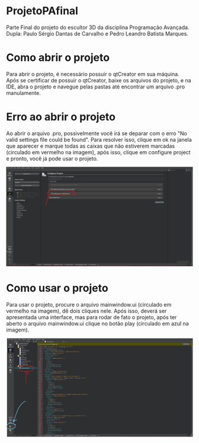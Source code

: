 # ProjetoPAfinal
Parte Final do projeto do escultor 3D da disciplina Programação Avançada. Dupla: Paulo Sérgio Dantas de Carvalho e Pedro Leandro Batista Marques.

# Como abrir o projeto
Para abrir o projeto, é necessário possuir o qtCreator em sua máquina. Após se certificar de possuir o qtCreator, baixe os arquivos do projeto, e na IDE, abra o projeto e navegue pelas pastas até encontrar um arquivo .pro manulamente.

# Erro ao abrir o projeto
Ao abrir o arquivo .pro, possivelmente você irá se deparar com o erro "No valid settings file could be found". Para resolver isso, clique em ok na janela que aparecer e marque todas as caixas que não estiverem marcadas (circulado em vermelho na imagem), após isso, clique em configure project e pronto, você já pode usar o projeto.

![erro](https://github.com/paulosdc/ProjetoPAfinal/blob/master/img/erro.jpg)

# Como usar o projeto
Para usar o projeto, procure o arquivo mainwindow.ui (circulado em vermelho na imagem), dê dois cliques nele. Após isso, deverá ser apresentada uma interface, mas para rodar de fato o projeto, após ter aberto o arquivo mainwindow.ui clique no botão play (circulado em azul na imagem).

![usar](https://github.com/paulosdc/ProjetoPAfinal/blob/master/img/abrir.jpg)
